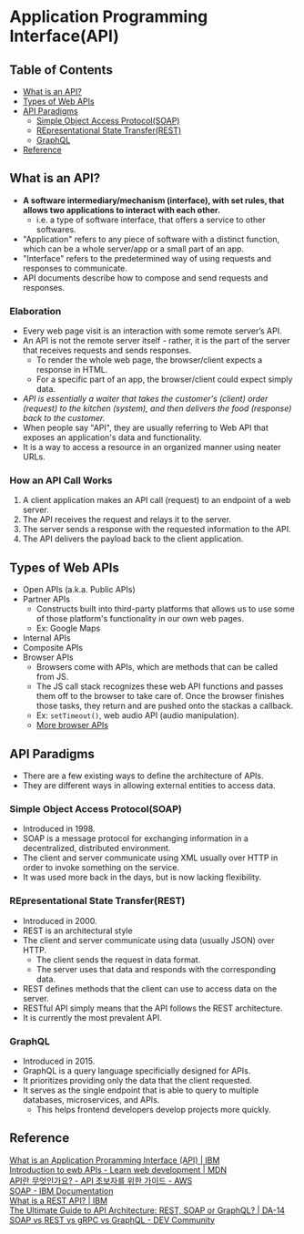 # Application Programming Interface(API)

## Table of Contents
- [What is an API?](#what-is-an-api)
- [Types of Web APIs](#types-of-web-apis)
- [API Paradigms](#api-paradigms)
  - [Simple Object Access Protocol(SOAP)](#simple-object-access-protocolsoap)
  - [REpresentational State Transfer(REST)](#representational-state-transferrest)
  - [GraphQL](#graphql)
- [Reference](#reference)

## What is an API?
- **A software intermediary/mechanism (interface), with set rules, that allows two applications to interact with each other.**
  - i.e. a type of software interface, that offers a service to other softwares.
- "Application" refers to any piece of software with a distinct function, which can be a whole server/app or a small part of an app.
- "Interface" refers to the predetermined way of using requests and responses to communicate.
- API documents describe how to compose and send requests and responses.
### Elaboration
- Every web page visit is an interaction with some remote server’s API.
- An API is not the remote server itself - rather, it is the part of the server that receives requests and sends responses.
  - To render the whole web page, the browser/client expects a response in HTML.
  - For a specific part of an app, the browser/client could expect simply data.
- *API is essentially a waiter that takes the customer's (client) order (request) to the kitchen (system), and then delivers the food (response) back to the customer.*
- When people say "API", they are usually referring to Web API that exposes an application's data and functionality.
- It is a way to access a resource in an organized manner using neater URLs.
### How an API Call Works
1. A client application makes an API call (request) to an endpoint of a web server.
2. The API receives the request and relays it to the server.
3. The server sends a response with the requested information to the API.
4. The API delivers the payload back to the client application.

## Types of Web APIs
- Open APIs (a.k.a. Public APIs)
- Partner APIs
  - Constructs built into third-party platforms that allows us to use some of those platform's functionality in our own web pages.
  - Ex: Google Maps
- Internal APIs
- Composite APIs
- Browser APIs
  - Browsers come with APIs, which are methods that can be called from JS.
  - The JS call stack recognizes these web API functions and passes them off to the browser to take care of. Once the browser finishes those tasks, they return and are pushed onto the stackas a callback.
  - Ex: `setTimeout()`, web audio API (audio manipulation).
  - [More browser APIs](https://developer.mozilla.org/en-US/docs/Web/API)

## API Paradigms
- There are a few existing ways to define the architecture of APIs.
- They are different ways in allowing external entities to access data.
### Simple Object Access Protocol(SOAP)
- Introduced in 1998.
- SOAP is a message protocol for exchanging information in a decentralized, distributed environment.
- The client and server communicate using XML usually over HTTP in order to invoke something on the service.
- It was used more back in the days, but is now lacking flexibility.
### REpresentational State Transfer(REST)
- Introduced in 2000.
- REST is an architectural style 
- The client and server communicate using data (usually JSON) over HTTP.
  - The client sends the request in data format.
  - The server uses that data and responds with the corresponding data.
- REST defines methods that the client can use to access data on the server.
- RESTful API simply means that the API follows the REST architecture.
- It is currently the most prevalent API.
### GraphQL
- Introduced in 2015.
- GraphQL is a query language specificially designed for APIs.
- It prioritizes providing only the data that the client requested.
- It serves as the single endpoint that is able to query to multiple databases, microservices, and APIs.
  - This helps frontend developers develop projects more quickly.

## Reference
[What is an Application Proramming Interface (API) | IBM](https://www.ibm.com/cloud/learn/api)  
[Introduction to ewb APIs - Learn web development | MDN](https://developer.mozilla.org/en-US/docs/Learn/JavaScript/Client-side_web_APIs/Introduction)  
[API란 무엇인가요? - API 초보자를 위한 가이드 - AWS](https://aws.amazon.com/ko/what-is/api/)  
[SOAP - IBM Documentation](https://www.ibm.com/docs/en/wasdtfe?topic=applications-soap)  
[What is a REST API? | IBM](https://www.ibm.com/cloud/learn/rest-apis)  
[The Ultimate Guide to API Architecture: REST, SOAP or GraphQL? | DA-14](https://da-14.com/blog/ultimate-guide-api-architecture-rest-soap-or-graphql)  
[SOAP vs REST vs gRPC vs GraphQL - DEV Community](https://dev.to/andreidascalu/soap-vs-rest-vs-grpc-vs-graphql-1ib6)  
